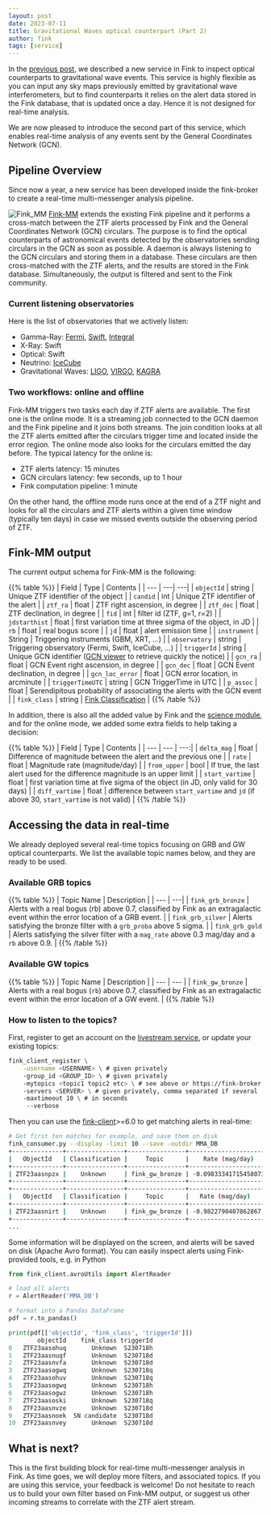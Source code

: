 ```yaml
---
layout: post
date: 2023-07-11
title: Gravitational Waves optical counterpart (Part 2)
author: fink
tags: [service]
---
```


In the [previous post](https://fink-broker.org/2023-07-12_gw), we described a new service in Fink to inspect optical counterparts to gravitational wave events. This service is highly flexible as you can input any sky maps previously emitted by gravitational wave interferometers, but to find counterparts it relies on the alert data stored in the Fink database, that is updated once a day. Hence it is not designed for real-time analysis.

We are now pleased to introduce the second part of this service, which enables real-time analysis of any events sent by the General Coordinates Network (GCN).

## Pipeline Overview

Since now a year, a new service has been developed inside the fink-broker to create a real-time multi-messenger analysis pipeline.

![Fink_MM](/images/Fink_MM_pipeline.png)
[Fink-MM](https://github.com/FusRoman/Fink_MM) extends the existing Fink pipeline and it performs a cross-match between the ZTF alerts processed by Fink and the General Coordinates Network (GCN) circulars. The purpose is to find the optical counterparts of astronomical events detected by the observatories sending circulars in the GCN as soon as possible. A daemon is always listening to the GCN circulars and storing them in a database. These circulars are then cross-matched with the ZTF alerts, and the results are stored in the Fink database. Simultaneously, the output is filtered and sent to the Fink community.

### Current listening observatories

Here is the list of observatories that we actively listen:

- Gamma-Ray: [Fermi](https://fermi.gsfc.nasa.gov/), [Swift](https://swift.gsfc.nasa.gov/about_swift/), [Integral](https://www.cosmos.esa.int/web/integral/home)
- X-Ray: Swift
- Optical: Swift
- Neutrino: [IceCube](https://icecube.wisc.edu/)
- Gravitational Waves: [LIGO](https://www.ligo.caltech.edu/), [VIRGO](https://www.virgo-gw.eu/), [KAGRA](https://gwcenter.icrr.u-tokyo.ac.jp/en/)

### Two workflows: online and offline

Fink-MM triggers two tasks each day if ZTF alerts are available. The first one is the online mode. It is a streaming job connected to the GCN daemon and the Fink pipeline and it joins both streams. The join condition looks at all the ZTF alerts emitted after the circulars trigger time and located inside the error region. The online mode also looks for the circulars emitted the day before. The typical latency for the online is:
- ZTF alerts latency: 15 minutes
- GCN circulars latency: few seconds, up to 1 hour
- Fink computation pipeline: 1 minute

On the other hand, the offline mode runs once at the end of a ZTF night and looks for all the circulars and ZTF alerts within a given time window (typically ten days) in case we missed events outside the observing period of ZTF.

## Fink-MM output

The current output schema for Fink-MM is the following:

{{% table %}}
| Field | Type | Contents |
| --- | ---| ---|
| `objectId` | string | Unique ZTF identifier of the object |
| `candid` | int | Unique ZTF identifier of the alert |
| `ztf_ra` | float | ZTF right ascension, in degree |
| `ztf_dec` | float | ZTF declination, in degree |
| `fid` | int | filter id (ZTF, g=1, r=2) |
| `jdstarthist` | float | first variation time at three sigma of the object, in JD |
| `rb`  | float | real bogus score |
| `jd`  | float | alert emission time |
| `instrument` | String | Triggering instruments (GBM, XRT, ...) |
| `observatory` | string | Triggering observatory (Fermi, Swift, IceCube, ...) |
| `triggerId` | string | Unique GCN identifier ([GCN viewer](https://heasarc.gsfc.nasa.gov/wsgi-scripts/tach/gcn_v2/tach.wsgi/) to retrieve quickly the notice) |
| `gcn_ra` | float | GCN Event right ascension, in degree |
| `gcn_dec` | float | GCN Event declination, in degree |
| `gcn_loc_error` | float | GCN error location, in arcminute |
| `triggerTimeUTC` | string | GCN TriggerTime in UTC |
| `p_assoc` | float | Serendipitous probability of associating the alerts with the GCN event |
| `fink_class` | string | [Fink Classification](https://fink-broker.readthedocs.io/en/latest/science/classification/) |
{{% /table %}}

In addition, there is also all the added value by Fink and the [science module](https://fink-broker.readthedocs.io/en/latest/science/added_values/), and for the online mode, we added some extra fields to help taking a decision:

{{% table %}}
| Field | Type | Contents |
| --- | --- | ---:|
| `delta_mag` | float | Difference of magnitude between the alert and the previous one |
| `rate` | float | Magnitude rate (magnitude/day) |
| `from_upper` | bool | If true, the last alert used for the difference magnitude is an upper limit |
| `start_vartime` | float | first variation time at five sigma of the object (in JD, only valid for 30 days) |
| `diff_vartime` | float | difference between `start_vartime` and `jd` (if above 30, `start_vartime` is not valid) |
{{% /table %}}

## Accessing the data in real-time

We already deployed several real-time topics focusing on GRB and GW optical counterparts. We list the available topic names below, and they are ready to be used.

### Available GRB topics

{{% table %}}
| Topic Name | Description |
| --- | ---|
| `fink_grb_bronze` | Alerts with a real bogus (rb) above 0.7, classified by Fink as an extragalactic event within the error location of a GRB event. |
| `fink_grb_silver` | Alerts satisfying the bronze filter with a `grb_proba` above 5 sigma. |
| `fink_grb_gold` | Alerts satisfying the silver filter with a `mag_rate` above 0.3 mag/day and a `rb` above 0.9. |
{{% /table %}}

### Available GW topics

{{% table %}}
| Topic Name | Description |
| --- | --- |
| `fink_gw_bronze` | Alerts with a real bogus (`rb`) above 0.7, classified by Fink as an extragalactic event within the error location of a GW event. |
{{% /table %}}

### How to listen to the topics?

First, register to get an account on the [livestream service](https://fink-broker.readthedocs.io/en/latest/services/livestream/), or update your existing topics:

```bash
fink_client_register \
    -username <USERNAME> \ # given privately
    -group_id <GROUP_ID> \ # given privately
    -mytopics <topic1 topic2 etc> \ # see above or https://fink-broker.readthedocs.io/en/latest/topics/
    -servers <SERVER> \ # given privately, comma separated if several
    -maxtimeout 10 \ # in seconds
     --verbose
```

Then you can use the [fink-client](https://github.com/astrolabsoftware/fink-client)>=6.0 to get matching alerts in real-time:

```bash
# Get first ten matches for example, and save them on disk
fink_consumer.py --display -limit 10 --save -outdir MMA_DB
+--------------+----------------+----------------+----------------------+-------------+------------+
|   ObjectId   | Classification |     Topic      |    Rate (mag/day)    | Observatory | Trigger ID |
+--------------+----------------+----------------+----------------------+-------------+------------+
| ZTF23aasnpzx |    Unknown     | fink_gw_bronze | -0.09833341715458073 |     LVK     |  S230718h  |
+--------------+----------------+----------------+----------------------+-------------+------------+
+--------------+----------------+----------------+---------------------+-------------+------------+
|   ObjectId   | Classification |     Topic      |   Rate (mag/day)    | Observatory | Trigger ID |
+--------------+----------------+----------------+---------------------+-------------+------------+
| ZTF23aasnirt |    Unknown     | fink_gw_bronze | -0.9822790407862867 |     LVK     |  S230718h  |
+--------------+----------------+----------------+---------------------+-------------+------------+
...
```

Some information will be displayed on the screen, and alerts will be saved on disk (Apache Avro format). You can easily inspect alerts using Fink-provided tools, e.g. in Python

```python
from fink_client.avroUtils import AlertReader

# load all alerts
r = AlertReader('MMA_DB')

# format into a Pandas DataFrame
pdf = r.to_pandas()

print(pdf[['objectId', 'fink_class', 'triggerId']])
        objectId    fink_class triggerId
0   ZTF23aasohuq       Unknown  S230718h
1   ZTF23aasnuqf       Unknown  S230718d
2   ZTF23aasnvfa       Unknown  S230718d
3   ZTF23aasogwq       Unknown  S230718q
4   ZTF23aasohuv       Unknown  S230718q
5   ZTF23aasogwq       Unknown  S230718h
6   ZTF23aasogwz       Unknown  S230718h
7   ZTF23aasoski       Unknown  S230718q
8   ZTF23aasnvze       Unknown  S230718d
9   ZTF23aasnoek  SN candidate  S230718d
10  ZTF23aasnvey       Unknown  S230718d
```

## What is next?

This is the first building block for real-time multi-messenger analysis in Fink. As time goes, we will deploy more filters, and associated topics. If you are using this service, your feedback is welcome! Do not hesitate to reach us to build your own filter based on Fink-MM output, or suggest us other incoming streams to correlate with the ZTF alert stream.